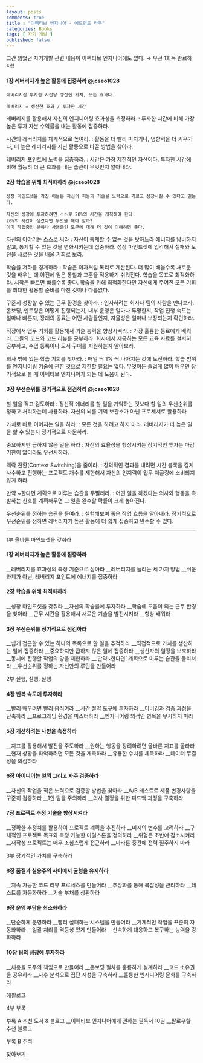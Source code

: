 ```yaml
---
layout: posts
comments: true
title : "이펙티브 엔지니어 - 에드먼드 라우"
categories: Books
tags: [ 자기 개발 ]
published: false
---
```


그간 읽었던 자기개발 관련 내용이 이펙티브 엔지니어에도 있다. → 우선 1회독 완료하자!!

#### 1장 레버리지가 높은 활동에 집중하라 @jcseo1028

```text
레버리지란 투자한 시간당 생산한 가치, 또는 효과다.

레버리지 = 생산한 효과 / 투자한 시간

```

레버리지를 활용해서 자신의 엔지니어링 효과성을 측정하라.
 : 투자한 시간에 비해 가장 높은 투자 자본 수익률을 내는 활동에 집중하라.

시간의 레버리지를 체계적으로 높여라.
 : 활동을 더 빨리 마치거나, 영향력을 더 키우거나, 더 높은 레버리지를 지닌 활동으로 바꿀 방법을 찾아라.

레버리지 포인트에 노력을 집중하라.
 : 시간은 가장 제한적인 자산이다. 투자한 시간에 비해 월등히 더 큰 효과를 내는 습관이 무엇인지 알아내라.

#### 2장 학습을 위해 최적화하라 @jcseo1028

```text
성장 마인드셋을 가진 이들은 자신의 지능과 기술을 노력으로 기르고 성장시킬 수 있다고 믿는다.
```

```text
자신의 성장에 투자하려면 스스로 20%의 시간을 개척해야 한다.
20%의 시간이 생겼다면 무엇을 해야 할까?
이미 작업중인 분야나 사용중인 도구에 대해 더 깊이 이해하면 좋다.
```

자신의 이야기는 스스로 써라
 : 자신이 통제할 수 없는 것을 탓하느라 에너지를 낭비하지 말고, 통제할 수 있는 것을 변화시키는데 집중하라.
   성장 마인드셋에 입각해서 실패와 도전을 새로운 것을 배울 기회로 보라.

학습률 저하를 경계하라
 : 학습은 이자처럼 복리로 계산된다.
   더 많이 배울수록 새로운 것을 배우는 데 이전에 얻은 통찰과 교훈을 적용하기 쉬워진다.
   학습을 목표로 최적화하라.
   시작은 빠르면 빠를수록 좋다.
   학습을 위해 최적화한다면 자신에게 주어진 모든 기회를 최대한 활용할 준비를 마친 것이나 다름없다.

꾸준히 성장할 수 있는 근무 환경을 찾아라.
 : 입사하려는 회사나 팀의 사람을 만나보라.
   온보딩, 멘토링은 어떻게 진행되는지, 내부 운영은 얼마나 투명한지, 작업 진행 속도는 얼마나 빠른지, 장래의 동료는 어떤 사람들인지, 자율성은 얼마나 보장되는지 확인하라.

직장에서 업무 기회를 활용해서 기술 능력을 향상시켜라.
 : 가장 훌륭한 동료에게 배워라.
   그들의 코드와 코드 리뷰를 공부하라.
   회사에서 제공하는 모든 교육 자료를 철저히 공부하고, 수업 등록이나 도서 구매를 지원하는지 알아보라.

회사 밖에 있는 학습 기회를 찾아라.
 : 매일 딱 1% 씩 나아지는 것에 도전하라.
   학습 범위를 엔지니어링 기술에 관한 것으로 제한할 필요는 없다.
   무엇이든 즐겁게 많이 배우면 장기적으로 볼 때 이펙티브 엔지니어가 되는 데 도움이 된다.

#### 3장 우선순위를 정기적으로 점검하라 @jcseo1028

할 일을 적고 검토하라
 : 정신적 에너리를 할 일을 기억하는 것보다 할 일의 우선순위를 정하고 처리하는데 사용하라.
   자신의 뇌를 기억 보관소가 아닌 프로세서로 활용하라

가치로 바로 이어지는 일을 하라.
 : 모든 것을 하려고 하지 마라.
   레버리지가 더 높은 일을 할 수 있는지 정기적으로 자문하라.

중요하지만 급하지 않은 일을 하라
 : 자신의 효율성을 향상시키는 장기적인 투자는 마감 기한이 없더라도 우선시하라.

맥락 전환(Context Switching)을 줄여라.
 : 창의적인 결과를 내려면 시간 블록을 길게 사수하고 진행하는 프로젝트 개수를 제한해서 자신의 인지력이 업무 저글링에 소비되지 않게 하라.

만약 ~한다면 계획으로 미루는 습관을 무찔러라.
 : 어떤 일을 하겠다는 의사와 행동을 촉발하는 신호를 계획해두면 그 일을 완수할 확률이 크게 높아진다.

우선순위를 정하는 습관을 들여라.
 : 실험해보며 좋은 작업 흐름을 알아내라.
   정기적으로 우선순위를 정하면 레버리지가 높은 활동에 더 쉽게 집중하고 완수할 수 있다.

---

1부 올바른 마인드셋을 갖춰라

#### 1장 레버리지가 높은 활동에 집중하라

__레버리지를 효과성의 측정 기준으로 삼아라
__레버리지를 늘리는 세 가지 방법
__쉬운 과제가 아닌, 레버리지 포인트에 에너지를 집중하라

#### 2장 학습을 위해 최적화하라

__성장 마인드셋을 갖춰라
__자신의 학습률에 투자하라
__학습에 도움이 되는 근무 환경을 찾아라
__근무 시간을 활용해서 새로운 기술을 발전시켜라
__항상 배워라

#### 3장 우선순위를 정기적으로 점검하라

__쉽게 접근할 수 있는 하나의 목록으로 할 일을 추적하라
__직접적으로 가치를 생산하는 일에 집중하라
__중요하지만 급하지 않은 일에 집중하라
__생산자의 일정을 보호하라
__동시에 진행할 작업의 양을 제한하라
__‘만약~한다면’ 계획으로 미루는 습관을 물리쳐라
__우선순위를 정하는 자신만의 루틴을 만들어라

2부 실행, 실행, 실행

#### 4장 반복 속도에 투자하라

__빨리 배우려면 빨리 움직여라
__시간 절약 도구에 투자하라
__디버깅과 검증 과정을 단축하라
__프로그래밍 환경을 마스터하라
__엔지니어링 외적인 병목을 무시하지 마라

#### 5장 개선하려는 사항을 측정하라

__지표를 활용해서 발전을 주도하라
__원하는 행동을 장려하려면 올바른 지표를 골라라
__현재 상황을 파악하려면 모든 것을 계측하라
__유용한 수치를 체득하라
__데이터 무결성을 의심하라

#### 6장 아이디어는 일찍 그리고 자주 검증하라

__자신의 작업을 적은 노력으로 검증할 방법을 찾아라
__A/B 테스트로 제품 변경사항을 꾸준히 검증하라
__1인 팀을 주의하라
__의사 결정을 위한 피드백 과정을 구축하라

#### 7장 프로젝트 추정 기술을 향상시켜라

__정확한 추정치를 활용하여 프로젝트 계획을 추진하라
__미지의 변수를 고려하라
__구체적인 프로젝트 목표와 측정 가능한 마일스톤을 정의하라
__위험은 초반에 감소시켜라
__재작성 프로젝트는 매우 조심스럽게 접근하라
__마라톤 중간에 전력 질주하지 마라

3부 장기적인 가치를 구축하라

#### 8장 품질과 실용주의 사이에서 균형을 유지하라

__지속 가능한 코드 리뷰 프로세스를 만들어라
__추상화를 통해 복잡성을 관리하라
__테스트를 자동화하라
__기술 부채를 상환하라

#### 9장 운영 부담을 최소화하라

__단순하게 운영하라
__빨리 실패하는 시스템을 만들어라
__기계적인 작업을 꾸준히 자동화하라
__일괄 처리를 멱등성 있게 만들어라
__신속하게 대응하고 복구하는 능력을 강화하라

#### 10장 팀의 성장에 투자하라

__채용을 모두의 책임으로 만들어라
__온보딩 절차를 훌륭하게 설계하라
__코드 소유권을 공유하라
__사후 분석으로 집단 지성을 구축하라
__훌륭한 엔지니어링 문화를 구축하라

에필로그

4부 부록

부록 A 추천 도서 & 블로그
__이펙티브 엔지니어에게 권하는 필독서 10권
__팔로우할 추천 블로그

부록 B 주석

찾아보기
